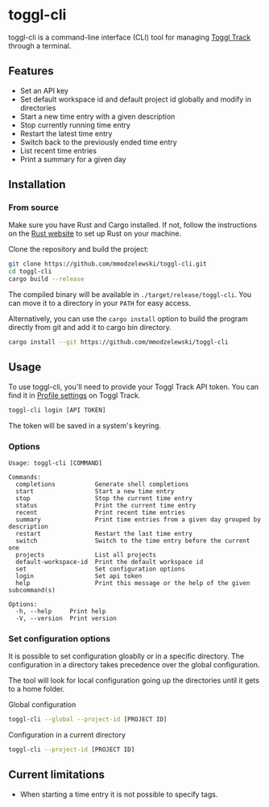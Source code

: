 # toggl-cli

toggl-cli is a command-line interface (CLI) tool for managing [Toggl Track](https://track.toggl.com/) through a terminal.

## Features

- Set an API key
- Set default workspace id and default project id globally and modify in directories
- Start a new time entry with a given description
- Stop currently running time entry
- Restart the latest time entry
- Switch back to the previously ended time entry
- List recent time entries
- Print a summary for a given day

## Installation

### From source

Make sure you have Rust and Cargo installed. If not, follow the instructions on the [Rust website](https://www.rust-lang.org/tools/install) to set up Rust on your machine.

Clone the repository and build the project:

```sh
git clone https://github.com/mmodzelewski/toggl-cli.git
cd toggl-cli
cargo build --release
```

The compiled binary will be available in `./target/release/toggl-cli`.
You can move it to a directory in your `PATH` for easy access.

Alternatively, you can use the `cargo install` option to build the program directly from git 
and add it to cargo bin directory.
```sh
cargo install --git https://github.com/mmodzelewski/toggl-cli
```

## Usage

To use toggl-cli, you'll need to provide your Toggl Track API token. You can find it in [Profile settings](https://track.toggl.com/profile) on Toggl Track.

```sh
toggl-cli login [API TOKEN]
```

The token will be saved in a system's keyring.

### Options

```
Usage: toggl-cli [COMMAND]

Commands:
  completions           Generate shell completions
  start                 Start a new time entry
  stop                  Stop the current time entry
  status                Print the current time entry
  recent                Print recent time entries
  summary               Print time entries from a given day grouped by description
  restart               Restart the last time entry
  switch                Switch to the time entry before the current one
  projects              List all projects
  default-workspace-id  Print the default workspace id
  set                   Set configuration options
  login                 Set api token
  help                  Print this message or the help of the given subcommand(s)

Options:
  -h, --help     Print help
  -V, --version  Print version
```

### Set configuration options

It is possible to set configuration gloablly or in a specific directory.
The configuration in a directory takes precedence over the global configuration.

The tool will look for local configuration going up the directories until it gets to a home folder.

Global configuration
```sh
toggl-cli --global --project-id [PROJECT ID]
```

Configuration in a current directory
```sh
toggl-cli --project-id [PROJECT ID]
```

## Current limitations
- When starting a time entry it is not possible to specify tags.

